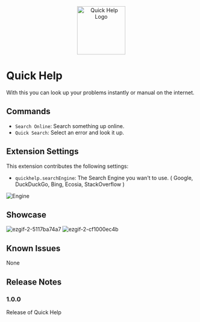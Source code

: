 <div id="logo" align="center">
  <a href="https://github.com/emilkrebs/quick-help" target="_blank" rel="noopener noreferrer">
	  <img width="128" alt="Quick Help Logo" src="https://user-images.githubusercontent.com/68400102/162858336-54fabb53-5112-411d-84f8-82a0ec52408a.png">
	</a>
</div>

# Quick Help

With this you can look up your problems instantly or manual on the internet.

## Commands
* `Search Online`: Search something up online.
* `Quick Search`: Select an error and look it up.
## Extension Settings
This extension contributes the following settings:

* `quickhelp.searchEngine`: The Search Engine you wan't to use.
( Google, DuckDuckGo, Bing, Ecosia, StackOverflow )


![Engine](https://user-images.githubusercontent.com/68400102/162857553-f062004f-92fc-4f14-80c8-d69a9688f779.png)

## Showcase
![ezgif-2-5117ba74a7](https://user-images.githubusercontent.com/68400102/162854829-005c2349-1c2f-4282-9089-5e32224277a2.gif)
![ezgif-2-cf1000ec4b](https://user-images.githubusercontent.com/68400102/162856834-952c2db5-5fc6-4ad0-9f5f-2369f954ccfb.gif)

## Known Issues

None

## Release Notes



### 1.0.0

Release of Quick Help
